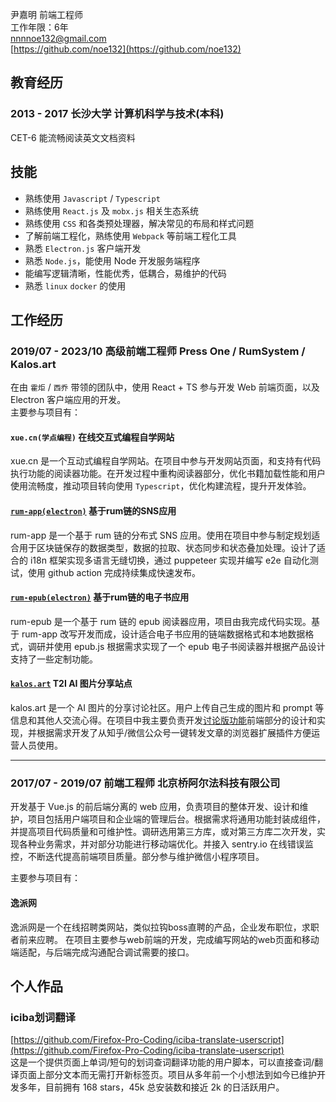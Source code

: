 尹嘉明 前端工程师  
工作年限：6年  
[nnnnoe132@gmail.com](mailto:nnnnoe132@gmail.com)  
[https://github.com/noe132](https://github.com/noe132)  

## 教育经历
### 2013 - 2017 长沙大学 计算机科学与技术(本科)
CET-6 能流畅阅读英文文档资料

## 技能
- 熟练使用 `Javascript` / `Typescript`
- 熟练使用 `React.js` 及 `mobx.js` 相关生态系统
- 熟练使用 `CSS` 和各类预处理器，解决常见的布局和样式问题
- 了解前端工程化，熟练使用 `Webpack` 等前端工程化工具
- 熟悉 `Electron.js` 客户端开发
- 熟悉 `Node.js`，能使用 Node 开发服务端程序
- 能编写逻辑清晰，性能优秀，低耦合，易维护的代码
- 熟悉 `linux` `docker` 的使用

## 工作经历
### 2019/07 - 2023/10 高级前端工程师 Press One / RumSystem / Kalos.art
在由 `霍炬` / `西乔` 带领的团队中，使用 React + TS 参与开发 Web 前端页面，以及 Electron 客户端应用的开发。  
主要参与项目有：

#### `xue.cn(学点编程)` 在线交互式编程自学网站
xue.cn 是一个互动式编程自学网站。在项目中参与开发网站页面，和支持有代码执行功能的阅读器功能。在开发过程中重构阅读器部分，优化书籍加载性能和用户使用流畅度，推动项目转向使用 `Typescript`，优化构建流程，提升开发体验。

#### [`rum-app(electron)`](https://github.com/rumsystem/rum-app) 基于rum链的SNS应用
rum-app 是一个基于 rum 链的分布式 SNS 应用。使用在项目中参与制定规划适合用于区块链保存的数据类型，数据的拉取、状态同步和状态叠加处理。设计了适合的 i18n 框架实现多语言无缝切换，通过 puppeteer 实现并编写 e2e 自动化测试，使用 github action 完成持续集成快速发布。

#### [`rum-epub(electron)`](https://github.com/rumsystem/rum-epub) 基于rum链的电子书应用
rum-epub 是一个基于 rum 链的 epub 阅读器应用，项目由我完成代码实现。基于 rum-app 改写开发而成，设计适合电子书应用的链端数据格式和本地数据格式，调研并使用 epub.js 根据需求实现了一个 epub 电子书阅读器并根据产品设计支持了一些定制功能。

#### [`kalos.art`](https://kalos.art/) T2I AI 图片分享站点
kalos.art 是一个 AI 图片的分享讨论社区。用户上传自己生成的图片和 prompt 等信息和其他人交流心得。在项目中我主要负责开发[讨论版功能](https://kalos.art/post)前端部分的设计和实现，并根据需求开发了从知乎/微信公众号一键转发文章的浏览器扩展插件方便运营人员使用。

----
### 2017/07 - 2019/07 前端工程师 北京桥阿尔法科技有限公司
开发基于 Vue.js 的前后端分离的 web 应用，负责项目的整体开发、设计和维护，项目包括用户端项目和企业端的管理后台。根据需求将通用功能封装成组件，并提高项目代码质量和可维护性。调研选用第三方库，或对第三方库二次开发，实现各种业务需求，并对部分功能进行移动端优化。并接入 sentry.io 在线错误监控，不断迭代提高前端项目质量。部分参与维护微信小程序项目。  

主要参与项目有：
#### 逸派网
逸派网是一个在线招聘类网站，类似拉钩boss直聘的产品，企业发布职位，求职者前来应聘。
在项目主要参与web前端的开发，完成编写网站的web页面和移动端适配，与后端完成沟通配合调试需要的接口。

## 个人作品
### iciba划词翻译
[https://github.com/Firefox-Pro-Coding/iciba-translate-userscript](https://github.com/Firefox-Pro-Coding/iciba-translate-userscript)  
这是一个提供页面上单词/短句的划词查词翻译功能的用户脚本，可以直接查词/翻译页面上部分文本而无需打开新标签页。项目从多年前一个小想法到如今已维护开发多年，目前拥有 168 stars，45k 总安装数和接近 2k 的日活跃用户。

